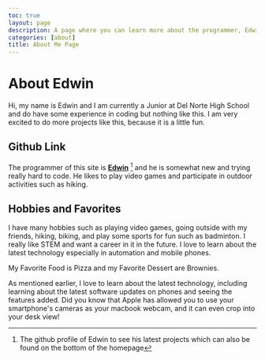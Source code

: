 ```yaml
---
toc: true
layout: page
description: A page where you can learn more about the programmer, Edwin and his activities and hobbies.
categories: [about]
title: About Me Page
---
```

# About Edwin

Hi, my name is Edwin and I am currently a Junior at Del Norte High School and do have some experience in coding but nothing like this. I am very excited to do more projects like this, because it is a little fun.

## Github Link

The programmer of this site is **[Edwin](https://github.com/EdwinKuttappi)** [^1] and he is somewhat new and trying really hard to code. He likes to play video games and participate in outdoor activities such as hiking.

[^1]:The github profile of Edwin to see his latest projects which can also be found on the bottom of the homepage

## Hobbies and Favorites

I have many hobbies such as playing video games, going outside with my friends, hiking, biking, and play some sports for fun such as badminton. I really like STEM and want a career in it in the future. I love to learn about the latest technology especially in automation and mobile phones.

My Favorite Food is Pizza and my Favorite Dessert are Brownies.

As mentioned earlier, I love to learn about the latest technology, including learning about the latest software updates on phones and seeing the features added. Did you know that Apple has allowed you to use your smartphone's cameras as your macbook webcam, and it can even crop into your desk view!
